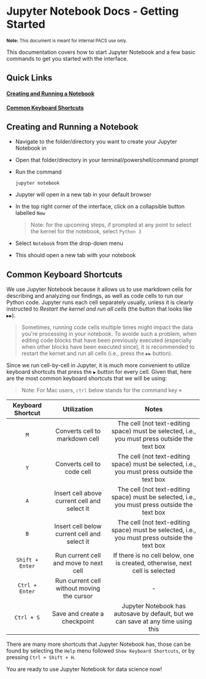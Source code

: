 # Jupyter Notebook Docs - Getting Started
<sup style="display: inline-block;">**Note:** This document is meant for internal PACS use only.</sup>

This documentation covers how to start Jupyter Notebook and a few basic commands to get you started with the interface.

## Quick Links
#### [Creating and Running a Notebook](#creating-and-running-a-notebook-1)
#### [Common Keyboard Shortcuts](#common-keyboard-shortcuts-1)

## Creating and Running a Notebook
- Navigate to the folder/directory you want to create your Jupyter Notebook in
- Open that folder/directory in your terminal/powershell/command prompt
- Run the command
  ```
  jupyter notebook
  ```
- Jupyter will open in a new tab in your default browser
- In the top right corner of the interface, click on a collapsible button labelled `New`

  >Note: for the upcoming steps, if prompted at any point to select the kernel for the notebook, select `Python 3`
- Select `Notebook` from the drop-down menu
- This should open a new tab with your notebook

## Common Keyboard Shortcuts
We use Jupyter Notebook because it allows us to use markdown cells for describing and analyzing our findings, as well as code cells to run our Python code. Jupyter runs each cell separately usually, unless it is clearly instructed to *Restart the kernel and run all cells* (the button that looks like `▶︎▶︎`).

>Sometimes, running code cells multiple times might impact the data you're processing in your notebook. To avoide such a problem, when editing code blocks that have been previously executed (especially when other blocks have been executed since), it is recommended to restart the kernet and run all cells (i.e., press the `▶︎▶︎` button).

Since we run cell-by-cell in Jupyter, it is much more convenient to utilize keyboard shortcuts that press the `▶︎` button for every cell. Given that, here are the most common keyboard shortcuts that we will be using:

>Note: For Mac users, `ctrl` below stands for the command key `⌘`

| Keyboard Shortcut | Utilization | Notes |
| :-: | :-: | :-: |
| `M` | Converts cell to markdown cell | The cell (not text-editing space) must be selected, i.e., you must press outside the text box |
| `Y` | Converts cell to code cell | The cell (not text-editing space) must be selected, i.e., you must press outside the text box |
| `A` | Insert cell above current cell and select it | The cell (not text-editing space) must be selected, i.e., you must press outside the text box |
| `B` | Insert cell below current cell and select it | The cell (not text-editing space) must be selected, i.e., you must press outside the text box |
| `Shift + Enter` | Run current cell and move to next cell | If there is no cell below, one is created, otherwise, next cell is selected |
| `Ctrl + Enter` | Run current cell without moving the cursor | - |
| `Ctrl + S` | Save and create a checkpoint | Jupyter Notebook has autosave by default, but we can save at any time using this |

There are many more shortcuts that Jupyter Notebook has, those can be found by selecting the `Help` menu followed `Show Keyboard Shortcuts`, or by pressing `Ctrl + Shift + H`.

You are ready to use Jupyter Notebook for data science now!
